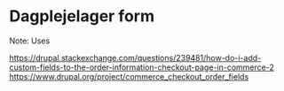 # Dagplejelager form

Note: Uses



https://drupal.stackexchange.com/questions/239481/how-do-i-add-custom-fields-to-the-order-information-checkout-page-in-commerce-2
https://www.drupal.org/project/commerce_checkout_order_fields
